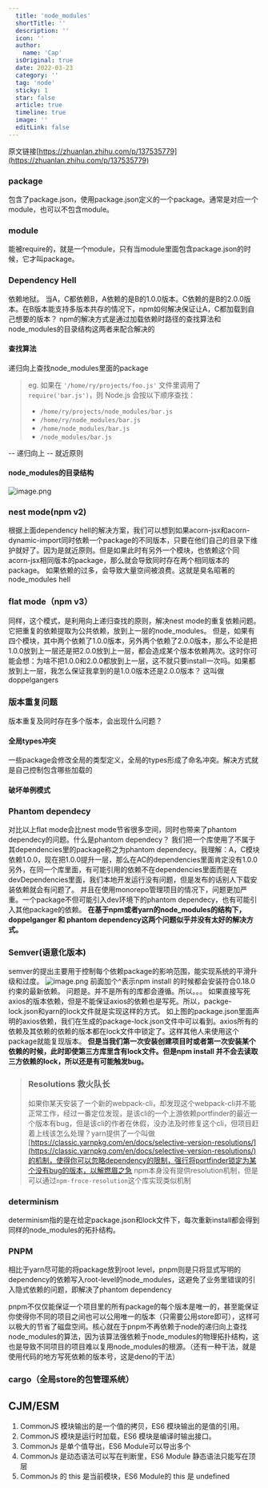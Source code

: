 ```yaml
---
  title: 'node_modules'
  shortTitle: ''
  description: ''
  icon: ''
  author:
    name: 'Cap'
  isOriginal: true
  date: 2022-03-23
  category: ''
  tag: 'node'
  sticky: 1
  star: false
  article: true
  timeline: true
  image: ''
  editLink: false
---
```


  
原文链接[https://zhuanlan.zhihu.com/p/137535779](https://zhuanlan.zhihu.com/p/137535779)
### package
包含了package.json，使用package.json定义的一个package。通常是对应一个module，也可以不包含module。
### module
能被require的，就是一个module，只有当module里面包含package.json的时候，它才叫package。

### Dependency Hell
依赖地狱。
当A，C都依赖B，A依赖的是B的1.0.0版本。C依赖的是B的2.0.0版本。在B版本能支持多版本共存的情况下，npm如何解决保证让A，C都加载到自己想要的版本？
npm的解决方式是通过加载依赖时路径的查找算法和node_modules的目录结构这两者来配合解决的
#### 查找算法
递归向上查找node_modules里面的package
> eg.
> 如果在 `'/home/ry/projects/foo.js'` 文件里调用了 `require('bar.js')`，则 Node.js 会按以下顺序查找：
> - `/home/ry/projects/node_modules/bar.js`
> - `/home/ry/node_modules/bar.js`
> - `/home/node_modules/bar.js`
> - `/node_modules/bar.js`

-- 递归向上
-- 就近原则
#### node_modules的目录结构
![image.png](https://cdn.nlark.com/yuque/0/2020/png/297368/1589538479785-9b9033a3-d0b6-40bb-95d7-bf9cdcbf86c5.png#height=310&id=z1aGJ&name=image.png&originHeight=982&originWidth=460&originalType=binary&ratio=1&rotation=0&showTitle=false&size=66172&status=done&style=none&title=&width=145)

### nest mode(npm v2)
根据上面dependency hell的解决方案，我们可以想到如果acorn-jsx和acorn-dynamic-import同时依赖一个package的不同版本，只要在他们自己的目录下维护就好了。因为是就近原则。但是如果此时有另外一个模块，也依赖这个同acorn-jsx相同版本的package，那么就会导致同时存在两个相同版本的package。
如果依赖的过多，会导致大量空间被浪费。这就是臭名昭著的node_modules hell

### flat mode（npm v3）
同样，这个模式，是利用向上递归查找的原则，解决nest mode的重复依赖问题。它把重复的依赖提取为公共依赖，放到上一层的node_modules。
但是，如果有四个模块，其中两个依赖了1.0.0版本，另外两个依赖了2.0.0版本，那么不论是把1.0.0放到上一层还是把2.0.0放到上一层，都会造成某个版本依赖两次。这时你可能会想：为啥不把1.0.0和2.0.0都放到上一层，这不就只要install一次吗。如果都放到上一层，我怎么保证我拿到的是1.0.0版本还是2.0.0版本？ 这叫做doppelgangers
### 版本重复问题
版本重复及同时存在多个版本，会出现什么问题？
#### 全局types冲突
一些package会修改全局的类型定义，全局的types形成了命名冲突。解决方式就是自己控制包含哪些加载的
#### 破坏单例模式

### Phantom dependecy
对比以上flat mode会比nest mode节省很多空间，同时也带来了phantom dependecy的问题。什么是phantom dependecy？
我们把一个库使用了不属于其dependencies里的package称之为phantom dependecy。我理解：A，C模块依赖1.0.0，现在把1.0.0提升一层，那么在AC的dependencies里面肯定没有1.0.0
另外，在同一个库里面，有可能引用的依赖不在dependencies里面而是在devDependencies里面，我们本地开发运行没有问题，但是发布的话别人下载安装依赖就会有问题了。
并且在使用monorepo管理项目的情况下，问题更加严重。一个package不但可能引入dev环境下的phantom dependecy，也有可能引入其他package的依赖。
**在基于npm或者yarn的node_modules的结构下，doppelganger 和 phantom dependency这两个问题似乎并没有太好的解决方式。**

### Semver(语意化版本)
semver的提出主要用于控制每个依赖package的影响范围，能实现系统的平滑升级和过度。
![image.png](https://cdn.nlark.com/yuque/0/2020/png/297368/1589783983490-06c804e9-d48f-485c-a09f-45500df54c76.png#height=80&id=PFxRL&name=image.png&originHeight=80&originWidth=388&originalType=binary&ratio=1&rotation=0&showTitle=false&size=7724&status=done&style=none&title=&width=388)
前面加个^表示npm install 的时候都会安装符合0.18.0约束的最新依赖。
问题是。并不是所有的库都会遵循。所以。。。
如果直接写死axios的版本依赖，但是不能保证axios的依赖也是写死。所以，packge-lock.json和yarn的lock文件就是实现这样的方式。
如上图的package.json里面声明的axios依赖，我们在生成的package-lock.json文件中可以看到。axios所有的依赖及其依赖的依赖的版本都在lock文件中锁定了。这样其他人来使用这个package就能复现版本。
**但是当我们第一次安装创建项目时或者第一次安装某个依赖的时候，此时即使第三方库里含有lock文件。但是npm install 并不会去读取三方依赖的lock，所以还是有可能触发bug。**
> ### Resolutions 救火队长
> 如果你某天安装了一个新的webpack-cli，却发现这个webpack-cli并不能正常工作，经过一番定位发现，是该cli的一个上游依赖portfinder的最近一个版本有bug，但是该cli的作者在休假，没办法及时修复这个cli，但项目赶着上线该怎么处理？yarn提供了一个叫做[https://classic.yarnpkg.com/en/docs/selective-version-resolutions/](https://classic.yarnpkg.com/en/docs/selective-version-resolutions/)的机制，使得你可以忽略dependency的限制，强行将portfinder锁定为某个没有bug的版本，以解燃眉之急
> npm本身没有提供resolution机制，但是可以通过`npm-froce-resolution`这个库实现类似机制


### determinism
determinism指的是在给定package.json和lock文件下，每次重新install都会得到同样的node_modules的拓扑结构。

### PNPM
相比于yarn尽可能的将package放到root level，pnpm则是只将显式写明的dependency的依赖写入root-level的node_modules，这避免了业务里错误的引入隐式依赖的问题，即解决了phantom dependency

pnpm不仅仅能保证一个项目里的所有package的每个版本是唯一的，甚至能保证你使得你不同的项目之间也可以公用唯一的版本（只需要公用store即可），这样可以极大的节省了磁盘空间。核心就在于pnpm不再依赖于node的递归向上查找node_modules的算法，因为该算法强依赖于node_modules的物理拓扑结构，这也是导致不同项目的项目难以复用node_modules的根源。（还有一种干法，就是使用代码的地方写死依赖的版本号，这是deno的干法）

### cargo（全局store的包管理系统）

## CJM/ESM

1. CommonJS 模块输出的是一个值的拷贝，ES6 模块输出的是值的引用。
2. CommonJS 模块是运行时加载，ES6 模块是编译时输出接口。
3. CommonJs 是单个值导出，ES6 Module可以导出多个
4. CommonJs 是动态语法可以写在判断里，ES6 Module 静态语法只能写在顶层
5. CommonJs 的 this 是当前模块，ES6 Module的 this 是 undefined



